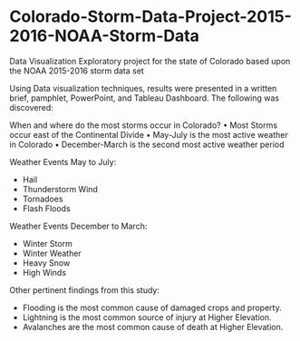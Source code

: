 # Colorado-Storm-Data-Project-2015-2016-NOAA-Storm-Data
Data Visualization Exploratory project for the state of Colorado based upon the NOAA 2015-2016 storm data set

Using Data visualization techniques, results were presented in a written brief, pamphlet, PowerPoint, and Tableau Dashboard.
The following was discovered:

When and where do the most storms occur in Colorado? 
•	Most Storms occur east of the Continental Divide
•	May-July is the most active weather in Colorado
•	December-March is the second most active weather period

Weather Events May to July:
- Hail
- Thunderstorm Wind
- Tornadoes
- Flash Floods

Weather Events December to March: 
- Winter Storm
- Winter Weather
- Heavy Snow
- High Winds

Other pertinent findings from this study:
- Flooding is the most common cause of damaged crops and property. 
- Lightning is the most common source of injury at Higher Elevation. 
- Avalanches are the most common cause of death at Higher Elevation. 
